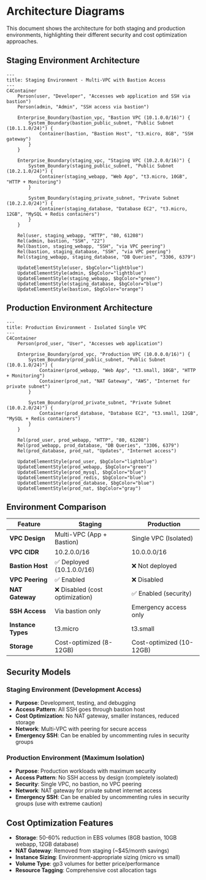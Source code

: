 # Architecture Diagrams

This document shows the architecture for both staging and production environments, highlighting their different security and cost optimization approaches.

## Staging Environment Architecture

```mermaid
---
title: Staging Environment - Multi-VPC with Bastion Access
---
C4Container
    Person(user, "Developer", "Accesses web application and SSH via bastion")
    Person(admin, "Admin", "SSH access via bastion")

    Enterprise_Boundary(bastion_vpc, "Bastion VPC (10.1.0.0/16)") {
        System_Boundary(bastion_public_subnet, "Public Subnet (10.1.1.0/24)") {
            Container(bastion, "Bastion Host", "t3.micro, 8GB", "SSH gateway")
        }
    }

    Enterprise_Boundary(staging_vpc, "Staging VPC (10.2.0.0/16)") {
        System_Boundary(staging_public_subnet, "Public Subnet (10.2.1.0/24)") {
            Container(staging_webapp, "Web App", "t3.micro, 10GB", "HTTP + Monitoring")
        }
        
        System_Boundary(staging_private_subnet, "Private Subnet (10.2.2.0/24)") {
            Container(staging_database, "Database EC2", "t3.micro, 12GB", "MySQL + Redis containers")
        }
    }

    Rel(user, staging_webapp, "HTTP", "80, 61208")
    Rel(admin, bastion, "SSH", "22")
    Rel(bastion, staging_webapp, "SSH", "via VPC peering")
    Rel(bastion, staging_database, "SSH", "via VPC peering")
    Rel(staging_webapp, staging_database, "DB Queries", "3306, 6379")

    UpdateElementStyle(user, $bgColor="lightblue")
    UpdateElementStyle(admin, $bgColor="lightblue")
    UpdateElementStyle(staging_webapp, $bgColor="green")
    UpdateElementStyle(staging_database, $bgColor="blue")
    UpdateElementStyle(bastion, $bgColor="orange")
```

## Production Environment Architecture

```mermaid
---
title: Production Environment - Isolated Single VPC
---
C4Container
    Person(prod_user, "User", "Accesses web application")

    Enterprise_Boundary(prod_vpc, "Production VPC (10.0.0.0/16)") {
        System_Boundary(prod_public_subnet, "Public Subnet (10.0.1.0/24)") {
            Container(prod_webapp, "Web App", "t3.small, 10GB", "HTTP + Monitoring")
            Container(prod_nat, "NAT Gateway", "AWS", "Internet for private subnet")
        }
        
        System_Boundary(prod_private_subnet, "Private Subnet (10.0.2.0/24)") {
            Container(prod_database, "Database EC2", "t3.small, 12GB", "MySQL + Redis containers")
        }
    }

    Rel(prod_user, prod_webapp, "HTTP", "80, 61208")
    Rel(prod_webapp, prod_database, "DB Queries", "3306, 6379")
    Rel(prod_database, prod_nat, "Updates", "Internet access")

    UpdateElementStyle(prod_user, $bgColor="lightblue")
    UpdateElementStyle(prod_webapp, $bgColor="green")
    UpdateElementStyle(prod_mysql, $bgColor="blue")
    UpdateElementStyle(prod_redis, $bgColor="blue")
    UpdateElementStyle(prod_database, $bgColor="blue")
    UpdateElementStyle(prod_nat, $bgColor="gray")
```

## Environment Comparison

| Feature | Staging | Production |
|---------|---------|------------|
| **VPC Design** | Multi-VPC (App + Bastion) | Single VPC (Isolated) |
| **VPC CIDR** | 10.2.0.0/16 | 10.0.0.0/16 |
| **Bastion Host** | ✅ Deployed (10.1.0.0/16) | ❌ Not deployed |
| **VPC Peering** | ✅ Enabled | ❌ Disabled |
| **NAT Gateway** | ❌ Disabled (cost optimization) | ✅ Enabled (security) |
| **SSH Access** | Via bastion only | Emergency access only |
| **Instance Types** | t3.micro | t3.small |
| **Storage** | Cost-optimized (8-12GB) | Cost-optimized (10-12GB) |

## Security Models

### **Staging Environment (Development Access)**
- **Purpose**: Development, testing, and debugging
- **Access Pattern**: All SSH goes through bastion host
- **Cost Optimization**: No NAT gateway, smaller instances, reduced storage
- **Network**: Multi-VPC with peering for secure access
- **Emergency SSH**: Can be enabled by uncommenting rules in security groups

### **Production Environment (Maximum Isolation)**
- **Purpose**: Production workloads with maximum security
- **Access Pattern**: No SSH access by design (completely isolated)
- **Security**: Single VPC, no bastion, no VPC peering
- **Network**: NAT gateway for private subnet internet access
- **Emergency SSH**: Can be enabled by uncommenting rules in security groups (use with extreme caution)

## Cost Optimization Features

- **Storage**: 50-60% reduction in EBS volumes (8GB bastion, 10GB webapp, 12GB database)
- **NAT Gateway**: Removed from staging (~$45/month savings)
- **Instance Sizing**: Environment-appropriate sizing (micro vs small)
- **Volume Type**: gp3 volumes for better price/performance
- **Resource Tagging**: Comprehensive cost allocation tags